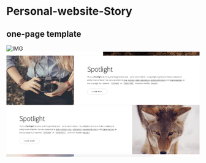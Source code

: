 # Personal-website-Story
## one-page template 

![IMG](./image/Screen-shot.jpg)
![IMG](./image/Screen-shot1.jpg)
